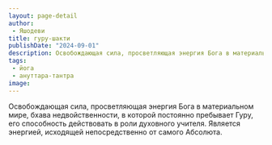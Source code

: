 ```yaml
---
layout: page-detail
author:
 - Яшодеви
title: гуру-шакти
publishDate: "2024-09-01"
description: Освобождающая сила, просветляющая энергия Бога в материальном мире, бхава недвойственности, в которой постоянно пребывает Гуру, его способность действовать в роли духовного учителя. Является энергией, исходящей непосредственно от самого Абсолюта.
tags:
 - йога
 - ануттара-тантра
image: 
---
```


Освобождающая сила, просветляющая энергия Бога в материальном мире, бхава недвойственности, в которой постоянно пребывает Гуру, его способность действовать в роли духовного учителя. Является энергией, исходящей непосредственно от самого Абсолюта.

